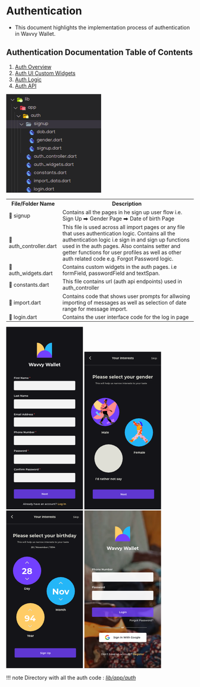 # Authentication

- This document highlights the implementation process of authentication in Wavvy Wallet.

## Authentication Documentation Table of Contents
1. [Auth Overview](./auth_overview.md)
2. [Auth UI Custom Widgets](./auth_ui.md)
3. [Auth Logic](./auh_logic.md)
4. [Auth API](auth.api.md)

<img src="../../images/auth/auth_folder.png">
  
<table>
    <tr><th>File/Folder Name</th><th>Description</th> </tr>
    <tr><td>📁 signup</td><td>Contains all the pages in he sign up user flow i.e. Sign Up ⮕ Gender Page ⮕ Date of birth Page</td></tr>
    <tr><td>📄 auth_controller.dart</td><td>This file is used across all import pages or any file that uses authentication logic. Contains all the authentication logic i.e sign in and sign up functions used in the auth pages. Also contains setter and getter functions for user profiles as well as other auth related code e.g. Forgot Password logic.</td></tr>
    <tr><td>📄 auth_widgets.dart</td><td>Contains custom widgets in the auth pages. i.e formField, passwordField and textSpan.</td></tr>
    <tr><td>📄 constants.dart</td><td>This file contains url (auth api endpoints) used in auth_controller </td></tr>
    <tr><td>📄 import.dart</td><td>Contains code that shows user prompts for allwoing importing of messages as well as selection of date range for message import.</td></tr>
    <tr><td>📄 login.dart</td><td>Contains the user interface code for the log in page</td></tr>
</table>

<div class="row">
    <div class="column">
        <img src="../../images/designs/signup.png">
        <img src="../../images/designs/gender_signup.png">
        <img src="../../images/designs/dob_signup.png">
        <img src="../../images/designs/login.png">
    </div>
</div>

!!! note
Directory with all the auth code : *[lib/app/auth][1]*


[1]: https://github.com/sisitech/expense_tracker/blob/789e8b87a141433b1c9f189d8b7a0b384be174ac/lib/app/auth/

